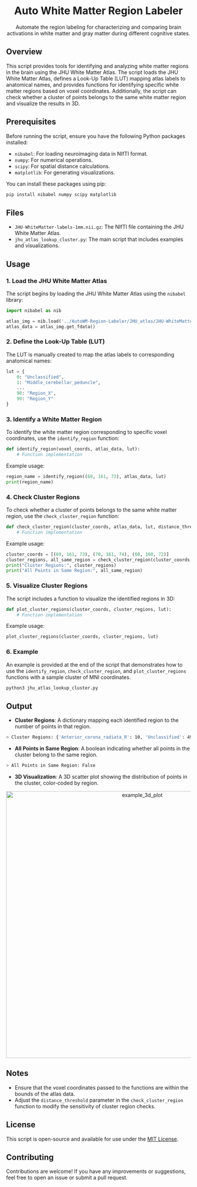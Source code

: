 <h1 align="center">
  Auto White Matter Region Labeler
</h1>

<p align="center">
Automate the region labeling for characterizing and comparing brain activations in white matter and gray matter during different cognitive states.
</p>

## Overview

This script provides tools for identifying and analyzing white matter regions in the brain using the JHU White Matter Atlas. The script loads the JHU White Matter Atlas, defines a Look-Up Table (LUT) mapping atlas labels to anatomical names, and provides functions for identifying specific white matter regions based on voxel coordinates. Additionally, the script can check whether a cluster of points belongs to the same white matter region and visualize the results in 3D.

## Prerequisites

Before running the script, ensure you have the following Python packages installed:

- `nibabel`: For loading neuroimaging data in NIfTI format.
- `numpy`: For numerical operations.
- `scipy`: For spatial distance calculations.
- `matplotlib`: For generating visualizations.

You can install these packages using pip:

```bash
pip install nibabel numpy scipy matplotlib
```

## Files

- `JHU-WhiteMatter-labels-1mm.nii.gz`: The NIfTI file containing the JHU White Matter Atlas.
- `jhu_atlas_lookup_cluster.py`: The main script that includes examples and visualizations.

## Usage

### 1. Load the JHU White Matter Atlas

The script begins by loading the JHU White Matter Atlas using the `nibabel` library:

```python
import nibabel as nib

atlas_img = nib.load('../AutoWM-Region-Labeler/JHU_atlas/JHU-WhiteMatter-labels-1mm.nii.gz')
atlas_data = atlas_img.get_fdata()
```

### 2. Define the Look-Up Table (LUT)

The LUT is manually created to map the atlas labels to corresponding anatomical names:

```python
lut = {
    0: "Unclassified",
    1: "Middle_cerebellar_peduncle",
    ...
    98: "Region_X",
    99: "Region_Y"
}
```

### 3. Identify a White Matter Region

To identify the white matter region corresponding to specific voxel coordinates, use the `identify_region` function:

```python
def identify_region(voxel_coords, atlas_data, lut):
    # Function implementation
```

Example usage:

```python
region_name = identify_region((69, 161, 73), atlas_data, lut)
print(region_name)
```

### 4. Check Cluster Regions

To check whether a cluster of points belongs to the same white matter region, use the `check_cluster_region` function:

```python
def check_cluster_region(cluster_coords, atlas_data, lut, distance_threshold=5):
    # Function implementation
```

Example usage:

```python
cluster_coords = [(69, 161, 73), (70, 161, 74), (68, 160, 72)]
cluster_regions, all_same_region = check_cluster_region(cluster_coords, atlas_data, lut)
print("Cluster Regions:", cluster_regions)
print("All Points in Same Region:", all_same_region)
```

### 5. Visualize Cluster Regions

The script includes a function to visualize the identified regions in 3D:

```python
def plot_cluster_regions(cluster_coords, cluster_regions, lut):
    # Function implementation
```

Example usage:

```python
plot_cluster_regions(cluster_coords, cluster_regions, lut)
```

### 6. Example

An example is provided at the end of the script that demonstrates how to use the `identify_region`, `check_cluster_region`, and `plot_cluster_regions` functions with a sample cluster of MNI coordinates.

```bash
python3 jhu_atlas_lookup_cluster.py
```

## Output

- **Cluster Regions**: A dictionary mapping each identified region to the number of points in that region.

```bash
> Cluster Regions: {'Anterior_corona_radiata_R': 10, 'Unclassified': 49, 'Genu_of_corpus_callosum': 1}
```

- **All Points in Same Region**: A boolean indicating whether all points in the cluster belong to the same region.

```bash
> All Points in Same Region: False
```

- **3D Visualization**: A 3D scatter plot showing the distribution of points in the cluster, color-coded by region.

<div align="center">
  <img width="727" alt="example_3d_plot" src="https://github.com/user-attachments/assets/76e7a2f4-c60d-4053-b3d6-6b3183868ea6">
</div>


## Notes

- Ensure that the voxel coordinates passed to the functions are within the bounds of the atlas data.
- Adjust the `distance_threshold` parameter in the `check_cluster_region` function to modify the sensitivity of cluster region checks.

## License

This script is open-source and available for use under the [MIT License](LICENSE).

## Contributing

Contributions are welcome! If you have any improvements or suggestions, feel free to open an issue or submit a pull request.
